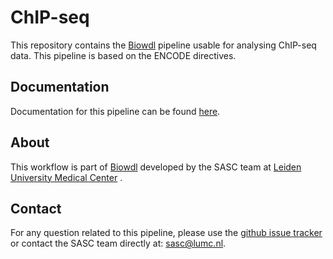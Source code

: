 # ChIP-seq

This repository contains the [Biowdl](https://github.com/biowdl) 
pipeline usable for analysing ChIP-seq data. This pipeline is based
on the ENCODE directives.

## Documentation

Documentation for this pipeline can be found 
[here](https://biowdl.github.io/ChIP-seq/).

## About
This workflow is part of [Biowdl](https://github.com/biowdl)
developed by the SASC team at [Leiden University Medical Center](https://www.lumc.nl/)
. 

## Contact

<p>
  <!-- Obscure e-mail address for spammers -->
For any question related to this pipeline, please use the
<a href='https://github.com/biowdl/ChIP-seq/issues'>github issue tracker</a>
or contact
 the SASC team
 directly at: <a href='&#109;&#97;&#105;&#108;&#116;&#111;&#58;&#115;&#97;&#115;&#99;&#64;&#108;&#117;&#109;&#99;&#46;&#110;&#108;'>
&#115;&#97;&#115;&#99;&#64;&#108;&#117;&#109;&#99;&#46;&#110;&#108;</a>.
</p>
